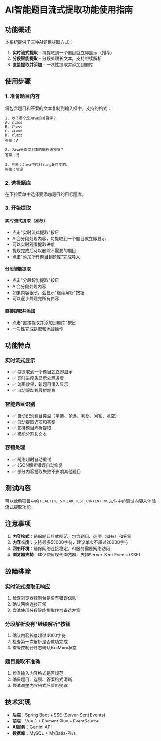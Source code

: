 # AI智能题目流式提取功能使用指南

## 功能概述

本系统提供了三种AI题目提取方式：

1. **实时流式提取** - 每提取到一个题目就立即显示（推荐）
2. **分段智能提取** - 分段处理长文本，支持继续解析
3. **直接提取并添加** - 一次性提取并添加到题库

## 使用步骤

### 1. 准备题目内容

将包含题目和答案的文本复制到输入框中。支持的格式：

```
1. 以下哪个是Java的关键字？
A. class
B. Class
C. CLASS
D. clazz
答案：A

2. Java是面向对象的编程语言吗？
答案：是

3. 判断：Java中的String是可变的。
答案：错误
```

### 2. 选择题库

在下拉菜单中选择要添加题目的目标题库。

### 3. 开始提取

#### 实时流式提取（推荐）
- 点击"实时流式提取"按钮
- AI会分段处理内容，每提取到一个题目就立即显示
- 可以实时观看提取进度
- 提取完成后可以删除不需要的题目
- 点击"添加所有题目到题库"完成导入

#### 分段智能提取
- 点击"分段智能提取"按钮
- AI会分段处理内容
- 如果内容很长，会显示"继续解析"按钮
- 可以逐步处理完所有内容

#### 直接提取并添加
- 点击"直接提取并添加到题库"按钮
- 一次性完成提取和添加操作

## 功能特点

### 实时流式显示
- ✅ 每提取到一个题目就立即显示
- ✅ 实时进度条显示处理进度
- ✅ 动画效果，新题目滑入显示
- ✅ 自动滚动到最新题目

### 智能题目识别
- ✅ 自动识别题目类型（单选、多选、判断、问答、填空）
- ✅ 自动提取选项和答案
- ✅ 支持题目解析提取
- ✅ 智能分割长文本

### 容错处理
- ✅ 网络超时自动重试
- ✅ JSON解析错误自动修复
- ✅ 部分内容提取失败不影响其他题目

## 测试内容

可以使用项目中的 `REALTIME_STREAM_TEST_CONTENT.md` 文件中的测试内容来体验流式提取功能。

## 注意事项

1. **内容格式**：确保题目格式规范，包含题目、选项（如有）和答案
2. **内容长度**：支持最多50000字符，建议单次不超过20000字符
3. **网络环境**：确保网络连接稳定，AI服务需要网络访问
4. **浏览器支持**：建议使用现代浏览器，支持Server-Sent Events (SSE)

## 故障排除

### 实时流式提取无响应
1. 检查浏览器控制台是否有错误信息
2. 确认网络连接正常
3. 尝试使用分段智能提取作为备选方案

### 分段解析没有"继续解析"按钮
1. 确认内容长度超过4000字符
2. 检查第一次解析是否成功完成
3. 查看控制台日志确认hasMore状态

### 题目提取不准确
1. 检查输入内容格式是否规范
2. 确保题目、选项、答案格式清晰
3. 尝试调整内容格式后重新提取

## 技术实现

- **后端**：Spring Boot + SSE (Server-Sent Events)
- **前端**：Vue 3 + Element Plus + EventSource
- **AI服务**：Gemini API
- **数据库**：MySQL + MyBatis-Plus 